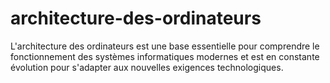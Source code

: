 # architecture-des-ordinateurs
L'architecture des ordinateurs est une base essentielle pour comprendre le fonctionnement des systèmes informatiques modernes et est en constante évolution pour s'adapter aux nouvelles exigences technologiques.
